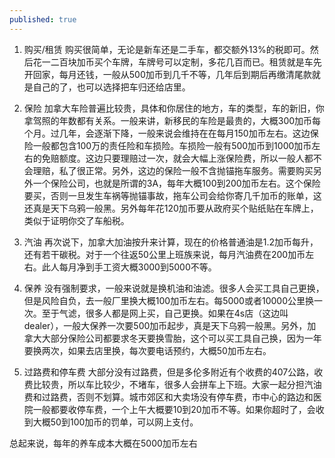 ```yaml
---
published: true
---
```

1. 购买/租赁
购买很简单，无论是新车还是二手车，都交额外13%的税即可。然后花一二百块加币买个车牌，车牌号可以定制，多花几百而已。租赁就是车先开回家，每月还钱，一般从500加币到几千不等，几年后到期后再缴清尾款就是自己的了，也可以选择把车归还给店里。

2. 保险
加拿大车险普遍比较贵，具体和你居住的地方，车的类型，车的新旧，你拿驾照的年数都有关系。一般来讲，新移民的车险是最贵的，大概300加币每个月。过几年，会逐渐下降，一般来说会维持在在每月150加币左右。这边保险一般都包含100万的责任险和车损险。车损险一般有500加币到1000加币左右的免赔额度。这边只要理赔过一次，就会大幅上涨保险费，所以一般人都不会理赔，私了很正常。另外，这边的保险一般不含抛锚拖车服务。需要购买另外一个保险公司，也就是所谓的3A，每年大概100到200加币左右。这个保险要买，否则一旦发生车祸等抛锚事故，拖车公司会给你寄几千加币的账单，这还真是天下乌鸦一般黑。另外每年花120加币要从政府买个贴纸贴在车牌上，类似于证明你交了车船税。

3. 汽油
再次说下，加拿大加油按升来计算，现在的价格普通油是1.2加币每升，还有若干碳税。对于一个往返50公里上班族来说，每月汽油费在200加币左右。此人每月净到手工资大概3000到5000不等。

4. 保养
没有强制要求，一般来说就是换机油和油滤。很多人会买工具自己更换，但是风险自负，去一般厂里换大概100加币左右。每5000或者10000公里换一次。至于气滤，很多人都是网上买，自己更换。如果在4s店（这边叫dealer），一般大保养一次要500加币起步，真是天下乌鸦一般黑。另外，加拿大大部分保险公司都要求冬天要换雪胎，这个可以买工具自己换，因为一年要换两次，如果去店里换，每次要电话预约，大概50加币左右。

4. 过路费和停车费
大部分没有过路费，但是多伦多附近有个收费的407公路，收费比较贵，所以车比较少，不堵车，很多人会拼车上下班。大家一起分担汽油费和过路费，否则不划算。城市郊区和大卖场没有停车费，市中心的路边和医院一般都要收停车费，一个上午大概要10到20加币不等。如果你超时了，会收到大概50到100加币的罚单，可以网上支付。

总起来说，每年的养车成本大概在5000加币左右
